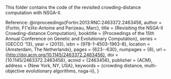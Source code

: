 This folder contains the code of the revisited
crowding-distance computation with NSGA-II.

Reference:
@inproceedings{Fortin:2013:RNC:2463372.2463456,
 author = {Fortin, F{\'e}lix-Antoine and Parizeau, Marc},
 title = {Revisiting the NSGA-II Crowding-distance Computation},
 booktitle = {Proceedings of the 15th Annual Conference on Genetic and Evolutionary Computation},
 series = {GECCO '13},
 year = {2013},
 isbn = {978-1-4503-1963-8},
 location = {Amsterdam, The Netherlands},
 pages = {623--630},
 numpages = {8},
 url = {http://doi.acm.org/10.1145/2463372.2463456},
 doi = {10.1145/2463372.2463456},
 acmid = {2463456},
 publisher = {ACM},
 address = {New York, NY, USA},
 keywords = {crowding distance, multi-objective evolutionary algorithms, nsga-ii},
}